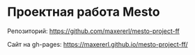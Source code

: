 # Проектная работа Mesto

Репозиторий:
https://github.com/maxererl/mesto-project-ff

Сайт на gh-pages:
https://maxererl.github.io/mesto-project-ff/
